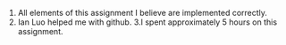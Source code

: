 1. All elements of this assignment I believe are implemented correctly. 
2. Ian Luo helped me with github.
3.I spent approximately 5 hours on this assignment.
